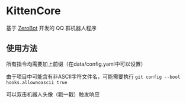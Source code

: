 # KittenCore

基于 [ZeroBot](https://github.com/wdvxdr1123/ZeroBot) 开发的 QQ 群机器人程序

## 使用方法

所有指令均需要加上前缀（在data/config.yaml中可以设置）

由于项目中可能含有非ASCII字符文件名，可能需要执行 `git config --bool hooks.allownoascii true`

可以双击机器人头像（戳一戳）触发响应
